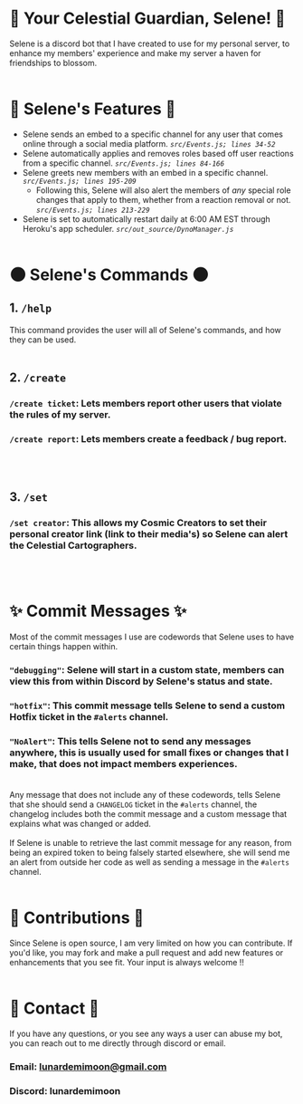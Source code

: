 # 🌙 Your Celestial Guardian, Selene! 🌙
Selene is a discord bot that I have created to use for my personal server, to enhance my members' experience and make my server a haven for friendships to blossom.
<br /><br />

# 💫 Selene's Features 💫
- Selene sends an embed to a specific channel for any user that comes online through a social media platform. *`src/Events.js; lines 34-52`*
- Selene automatically applies and removes roles based off user reactions from a specific channel. *`src/Events.js; lines 84-166`*
- Selene greets new members with an embed in a specific channel. *`src/Events.js; lines 195-209`*
  - Following this, Selene will also alert the members of *any* special role changes that apply to them, whether from a reaction removal or not. *`src/Events.js; lines 213-229`*
- Selene is set to automatically restart daily at 6:00 AM EST through Heroku's app scheduler. *`src/out_source/DynoManager.js`*
<br /><br />

# 🌑 Selene's Commands 🌑
## 1. `/help`
This command provides the user will all of Selene's commands, and how they can be used.
<br /><br />

## 2. `/create`
### `/create ticket`: Lets members report other users that violate the rules of my server.
### `/create report`: Lets members create a feedback / bug report.
<br /><br />

## 3. `/set`
### `/set creator`: This allows my Cosmic Creators to set their personal creator link (link to their media's) so Selene can alert the Celestial Cartographers.
<br /><br />

# ✨ Commit Messages ✨
Most of the commit messages I use are codewords that Selene uses to have certain things happen within.

### `"debugging"`: Selene will start in a custom state, members can view this from within Discord by Selene's status and state.<br />
### `"hotfix"`: This commit message tells Selene to send a custom Hotfix ticket in the `#alerts` channel.<br />
### `"NoAlert"`: This tells Selene not to send any messages anywhere, this is usually used for small fixes or changes that I make, that does not impact members experiences.<br /><br />
Any message that does not include any of these codewords, tells Selene that she should send a `CHANGELOG` ticket in the `#alerts` channel, the changelog includes both the commit message and a custom message
that explains what was changed or added.<br /><br />
If Selene is unable to retrieve the last commit message for any reason, from being an expired token to being falsely started elsewhere, she will send me an alert from outside her code as well as sending
a message in the `#alerts` channel.
<br /><br />

# 🌟 Contributions 🌟
Since Selene is open source, I am very limited on how you can contribute. If you'd like, you may fork and make a pull request and add new features or enhancements that you see fit. Your input is always welcome !!
<br /><br />

# 🌌 Contact 🌌
If you have any questions, or you see any ways a user can abuse my bot, you can reach out to me directly through discord or email.
### Email: lunardemimoon@gmail.com
### Discord: lunardemimoon
